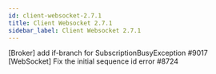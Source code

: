 ```yaml
---
id: client-websocket-2.7.1
title: Client Websocket 2.7.1 
sidebar_label: Client Websocket 2.7.1 
---
```


[Broker] add if-branch for SubscriptionBusyException #9017  
[WebSocket] Fix the initial sequence id error #8724  

